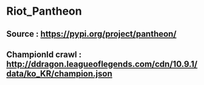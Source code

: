 # Riot_Pantheon

## Source : https://pypi.org/project/pantheon/

## ChampionId crawl : http://ddragon.leagueoflegends.com/cdn/10.9.1/data/ko_KR/champion.json
